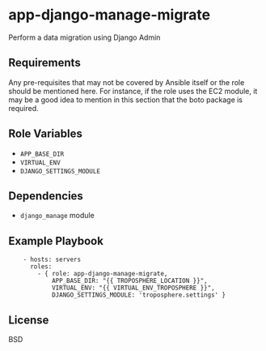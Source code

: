 app-django-manage-migrate
=========================

Perform a data migration using Django Admin

Requirements
------------

Any pre-requisites that may not be covered by Ansible itself or the role should be mentioned here. For instance, if the role uses the EC2 module, it may be a good idea to mention in this section that the boto package is required.

Role Variables
--------------

- `APP_BASE_DIR`
- `VIRTUAL_ENV`
- `DJANGO_SETTINGS_MODULE`

Dependencies
------------

- `django_manage` module

Example Playbook
----------------

```
    - hosts: servers
      roles:
        - { role: app-django-manage-migrate,
            APP_BASE_DIR: "{{ TROPOSPHERE_LOCATION }}",
            VIRTUAL_ENV: "{{ VIRTUAL_ENV_TROPOSPHERE }}",
            DJANGO_SETTINGS_MODULE: 'troposphere.settings' }
```

License
-------

BSD
